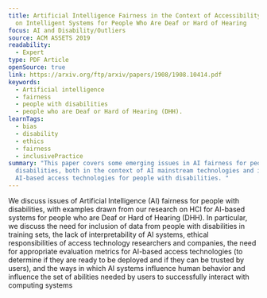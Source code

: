 ```yaml
---
title: Artificial Intelligence Fairness in the Context of Accessibility Research
  on Intelligent Systems for People Who Are Deaf or Hard of Hearing
focus: AI and Disability/Outliers
source: ACM ASSETS 2019
readability:
  - Expert
type: PDF Article
openSource: true
link: https://arxiv.org/ftp/arxiv/papers/1908/1908.10414.pdf
keywords:
  - Artificial intelligence
  - fairness
  - people with disabilities
  - people who are Deaf or Hard of Hearing (DHH).
learnTags:
  - bias
  - disability
  - ethics
  - fairness
  - inclusivePractice
summary: "This paper covers some emerging issues in AI fairness for people with
  disabilities, both in the context of AI mainstream technologies and in new
  AI-based access technologies for people with disabilities. "
---
```

We discuss issues of Artificial Intelligence (AI) fairness for people with disabilities, with examples drawn from our research on HCI for AI-based systems for people who are Deaf or Hard of Hearing (DHH). In particular, we discuss the need for inclusion of data from people with disabilities in training sets, the lack of interpretability of AI systems, ethical responsibilities of access technology researchers and companies, the need for appropriate evaluation metrics for AI-based access technologies (to determine if they are ready to be deployed and if they can be trusted by users), and the ways in which AI systems influence human behavior and influence the set of abilities needed by users to successfully interact with computing systems
